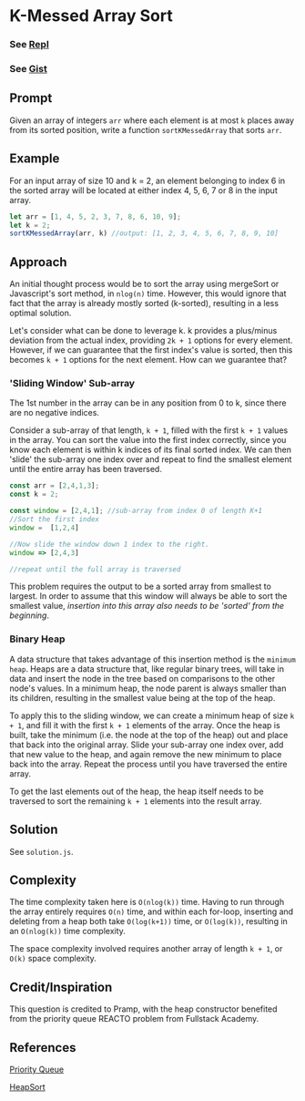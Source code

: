 # K-Messed Array Sort

### See [Repl](https://repl.it/@sarahzhao25/kMessedSortedArray)
### See [Gist](https://gist.github.com/sarahzhao25/646473f6bb9d55961ec84773d6960ea0)
## Prompt
Given an array of integers `arr` where each element is at most `k` places away from its sorted position, write a function `sortKMessedArray` that sorts `arr`.

## Example
For an input array of size 10 and k = 2, an element belonging to index 6 in the sorted array will be located at either index 4, 5, 6, 7 or 8 in the input array.

```js
let arr = [1, 4, 5, 2, 3, 7, 8, 6, 10, 9];
let k = 2;
sortKMessedArray(arr, k) //output: [1, 2, 3, 4, 5, 6, 7, 8, 9, 10]
```

## Approach
An initial thought process would be to sort the array using mergeSort or Javascript's sort method, in `nlog(n)` time. However, this would ignore that fact that the array is already mostly sorted (k-sorted), resulting in a less optimal solution.

Let's consider what can be done to leverage k. k provides a plus/minus deviation from the actual index, providing `2k + 1` options for every element. However, if we can guarantee that the first index's value is sorted, then this becomes `k + 1` options for the next element. How can we guarantee that?

### 'Sliding Window' Sub-array
The 1st number in the array can be in any position from 0 to k, since there are no negative indices.

Consider a sub-array of that length, `k + 1`, filled with the first `k + 1` values in the array. You can sort the value into the first index correctly, since you know each element is within k indices of its final sorted index. We can then 'slide' the sub-array one index over and repeat to find the smallest element until the entire array has been traversed.

```js
const arr = [2,4,1,3];
const k = 2;

const window = [2,4,1]; //sub-array from index 0 of length K+1
//Sort the first index
window =  [1,2,4]

//Now slide the window down 1 index to the right.
window => [2,4,3]

//repeat until the full array is traversed

```

This problem requires the output to be a sorted array from smallest to largest. In order to assume that this window will always be able to sort the smallest value, *insertion into this array also needs to be 'sorted' from the beginning*.

### Binary Heap
A data structure that takes advantage of this insertion method is the `minimum heap`. Heaps are a data structure that, like regular binary trees, will take in data and insert the node in the tree based on comparisons to the other node's values. In a minimum heap, the node parent is always smaller than its children, resulting in the smallest value being at the top of the heap.

To apply this to the sliding window, we can create a minimum heap of size `k + 1`, and fill it with the first `k + 1` elements of the array. Once the heap is built, take the minimum (i.e. the node at the top of the heap) out and place that back into the original array. Slide your sub-array one index over, add that new value to the heap, and again remove the new minimum to place back into the array. Repeat the process until you have traversed the entire array.

To get the last elements out of the heap, the heap itself needs to be traversed to sort the remaining `k + 1` elements into the result array.

## Solution
See `solution.js`.

## Complexity
The time complexity taken here is `O(nlog(k))` time. Having to run through the array entirely requires `O(n)` time, and within each for-loop, inserting and deleting from a heap both take `O(log(k+1))` time, or `O(log(k))`, resulting in an `O(nlog(k))` time complexity.

The space complexity involved requires another array of length `k + 1`, or `O(k)` space complexity.

## Credit/Inspiration
This question is credited to Pramp, with the heap constructor benefited from the priority queue REACTO problem from Fullstack Academy.

## References
[Priority Queue](https://github.com/FullstackAcademy/technical-interview-prep/blob/master/algorithms/3-data-structures/1-priority-queue.md)

[HeapSort](https://www.geeksforgeeks.org/heap-sort/)
